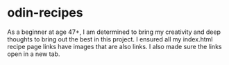 # odin-recipes

As a beginner at age 47+, I am determined to bring my creativity and deep thoughts to bring out the best in this project. 
I ensured all my index.html recipe page links have images that are also links.
I also made sure the links open in a new tab.
